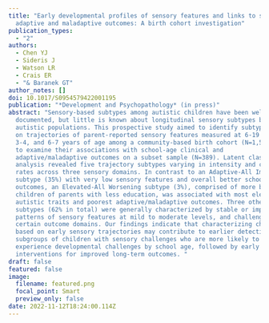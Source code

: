 ```yaml
---
title: "Early developmental profiles of sensory features and links to school-age
  adaptive and maladaptive outcomes: A birth cohort investigation"
publication_types:
  - "2"
authors:
  - Chen YJ
  - Sideris J
  - Watson LR
  - Crais ER
  - "& Baranek GT"
author_notes: []
doi: 10.1017/S0954579422001195
publication: "*Development and Psychopathology* (in press)"
abstract: "Sensory-based subtypes among autistic children have been well
  documented, but little is known about longitudinal sensory subtypes beyond
  autistic populations. This prospective study aimed to identify subtypes based
  on trajectories of parent-reported sensory features measured at 6-19 months,
  3-4, and 6-7 years of age among a community-based birth cohort (N=1,517), and
  to examine their associations with school-age clinical and
  adaptive/maladaptive outcomes on a subset sample (N=389). Latent class growth
  analysis revealed five trajectory subtypes varying in intensity and change
  rates across three sensory domains. In contrast to an Adaptive-All Improving
  subtype (35%) with very low sensory features and overall better school-age
  outcomes, an Elevated-All Worsening subtype (3%), comprised of more boys and
  children of parents with less education, was associated with most elevated
  autistic traits and poorest adaptive/maladaptive outcomes. Three other
  subtypes (62% in total) were generally characterized by stable or improving
  patterns of sensory features at mild to moderate levels, and challenges in
  certain outcome domains. Our findings indicate that characterizing children
  based on early sensory trajectories may contribute to earlier detection of
  subgroups of children with sensory challenges who are more likely to
  experience developmental challenges by school age, followed by early targeted
  interventions for improved long-term outcomes. "
draft: false
featured: false
image:
  filename: featured.png
  focal_point: Smart
  preview_only: false
date: 2022-11-12T18:24:00.114Z
---
```

